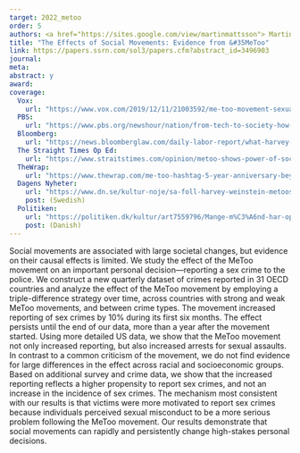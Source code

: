```yaml
---
target: 2022_metoo
order: 5
authors: <a href="https://sites.google.com/view/martinmattsson"> Martin Mattsson</a>
title: "The Effects of Social Movements: Evidence from &#35MeToo"
link: https://papers.ssrn.com/sol3/papers.cfm?abstract_id=3496903
journal:
meta:
abstract: y
award: 
coverage:  
  Vox:
    url: "https://www.vox.com/2019/12/11/21003592/me-too-movement-sexual-assault-crimes-reporting" 
  PBS:
    url: "https://www.pbs.org/newshour/nation/from-tech-to-society-how-weve-changed-in-a-decade" 
  Bloomberg:
    url: "https://news.bloomberglaw.com/daily-labor-report/what-harvey-weinsteins-guilty-verdict-means-for-metoo-movement?utm_source=rss&utm_medium=DLNW&utm_campaign=00000170-792b-dd9a-a7fd-7f6f5a480000"
  The Straight Times Op Ed:
    url: "https://www.straitstimes.com/opinion/metoo-shows-power-of-social-movements"
  TheWrap: 
    url: "https://www.thewrap.com/me-too-hashtag-5-year-anniversary-beyond-hollywood-changes/"
  Dagens Nyheter:
    url: "https://www.dn.se/kultur-noje/sa-foll-harvey-weinstein-metoos-huvudanklagade/"
    post: (Swedish)
  Politiken:
    url: "https://politiken.dk/kultur/art7559796/Mange-m%C3%A6nd-har-opdaget-at-de-opf%C3%B8rte-sig-gr%C3%A6nseoverskridende-uden-at-v%C3%A6re-klar-over-det"
    post: (Danish)
---
```

Social movements are associated with large societal changes, but evidence on their causal effects is limited. We study the effect of the MeToo movement on an important personal decision—reporting a sex crime to the police. We construct a new quarterly dataset of crimes reported in 31 OECD countries and analyze the effect of the MeToo movement by employing a triple-difference strategy over time, across countries with strong and weak MeToo movements, and between crime types. The movement increased reporting of sex crimes by 10% during its first six months. The effect persists until the end of our data, more than a year after the movement started. Using more detailed US data, we show that the MeToo movement not only increased reporting, but also increased arrests for sexual assaults. In contrast to a common criticism of the movement, we do not find evidence for large differences in the effect across racial and socioeconomic groups. Based on additional survey and crime data, we show that the increased reporting reflects a higher propensity to report sex crimes, and not an increase in the incidence of sex crimes. The mechanism most consistent with our results is that victims were more motivated to report sex crimes because individuals perceived sexual misconduct to be a more serious problem following the MeToo movement. Our results demonstrate that social movements can rapidly and persistently change high-stakes personal decisions. 
